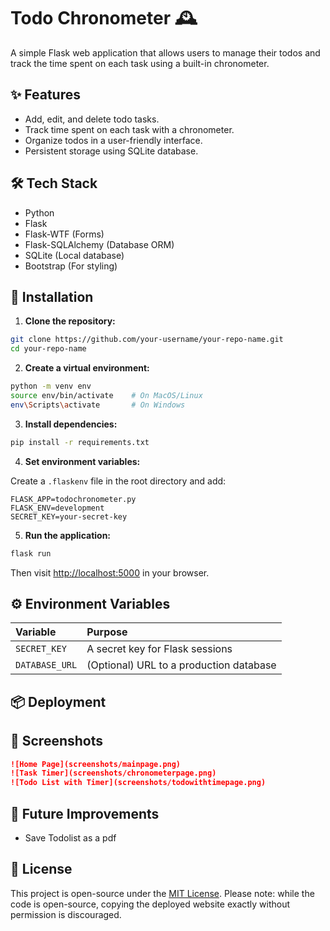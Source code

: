 # Todo Chronometer 🕰️

A simple Flask web application that allows users to manage their todos and track the time spent on each task using a built-in chronometer.

## ✨ Features

- Add, edit, and delete todo tasks.
- Track time spent on each task with a chronometer.
- Organize todos in a user-friendly interface.
- Persistent storage using SQLite database.

## 🛠 Tech Stack

- Python
- Flask
- Flask-WTF (Forms)
- Flask-SQLAlchemy (Database ORM)
- SQLite (Local database)
- Bootstrap (For styling)

## 🚀 Installation

1. **Clone the repository:**

```bash
git clone https://github.com/your-username/your-repo-name.git
cd your-repo-name
```

2. **Create a virtual environment:**

```bash
python -m venv env
source env/bin/activate    # On MacOS/Linux
env\Scripts\activate       # On Windows
```

3. **Install dependencies:**

```bash
pip install -r requirements.txt
```

4. **Set environment variables:**

Create a `.flaskenv` file in the root directory and add:

```
FLASK_APP=todochronometer.py
FLASK_ENV=development
SECRET_KEY=your-secret-key
```

5. **Run the application:**

```bash
flask run
```

Then visit [http://localhost:5000](http://localhost:5000) in your browser.

## ⚙️ Environment Variables

| Variable | Purpose |
|:---|:---|
| `SECRET_KEY` | A secret key for Flask sessions |
| `DATABASE_URL` | (Optional) URL to a production database |

## 📦 Deployment



## 📸 Screenshots

```markdown
![Home Page](screenshots/mainpage.png)
![Task Timer](screenshots/chronometerpage.png)
![Todo List with Timer](screenshots/todowithtimepage.png)
```

## 🔮 Future Improvements

- Save Todolist as a pdf

## 📝 License

This project is open-source under the [MIT License](LICENSE).
Please note: while the code is open-source, copying the deployed website exactly without permission is discouraged.




